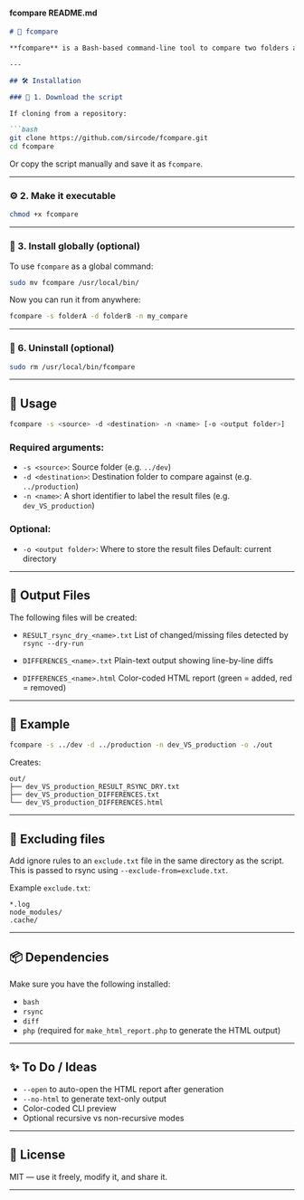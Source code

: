 #### fcompare README.md

````markdown
# 🧩 fcompare

**fcompare** is a Bash-based command-line tool to compare two folders and generate clear reports on differences. It highlights file additions, deletions, and content changes using `rsync` and `diff`, with both plain-text and HTML output.

---

## 🛠️ Installation

### 🔧 1. Download the script

If cloning from a repository:

```bash
git clone https://github.com/sircode/fcompare.git
cd fcompare
````

Or copy the script manually and save it as `fcompare`.

---

### ⚙️ 2. Make it executable

```bash
chmod +x fcompare
```

---

### 📁 3. Install globally (optional)

To use `fcompare` as a global command:

```bash
sudo mv fcompare /usr/local/bin/
```

Now you can run it from anywhere:

```bash
fcompare -s folderA -d folderB -n my_compare
```

---


### 🧼 6. Uninstall (optional)

```bash
sudo rm /usr/local/bin/fcompare
```

---

## 🚀 Usage

```bash
fcompare -s <source> -d <destination> -n <name> [-o <output folder>]
```

### Required arguments:

* `-s <source>`: Source folder (e.g. `../dev`)
* `-d <destination>`: Destination folder to compare against (e.g. `../production`)
* `-n <name>`: A short identifier to label the result files (e.g. `dev_VS_production`)

### Optional:

* `-o <output folder>`: Where to store the result files
  Default: current directory

---

## 📄 Output Files

The following files will be created:

* `RESULT_rsync_dry_<name>.txt`
  List of changed/missing files detected by `rsync --dry-run`

* `DIFFERENCES_<name>.txt`
  Plain-text output showing line-by-line diffs

* `DIFFERENCES_<name>.html`
  Color-coded HTML report (green = added, red = removed)

---

## 🧪 Example

```bash
fcompare -s ../dev -d ../production -n dev_VS_production -o ./out
```

Creates:

```
out/
├── dev_VS_production_RESULT_RSYNC_DRY.txt
├── dev_VS_production_DIFFERENCES.txt
└── dev_VS_production_DIFFERENCES.html
```

---

## 📁 Excluding files

Add ignore rules to an `exclude.txt` file in the same directory as the script. This is passed to rsync using `--exclude-from=exclude.txt`.

Example `exclude.txt`:

```
*.log
node_modules/
.cache/
```

---

## 📦 Dependencies

Make sure you have the following installed:

* `bash`
* `rsync`
* `diff`
* `php` (required for `make_html_report.php` to generate the HTML output)

---

## ✨ To Do / Ideas

* `--open` to auto-open the HTML report after generation
* `--no-html` to generate text-only output
* Color-coded CLI preview
* Optional recursive vs non-recursive modes

---

## 📄 License

MIT — use it freely, modify it, and share it.

---
